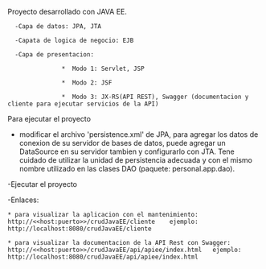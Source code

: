 Proyecto desarrollado con JAVA EE. 
      
      -Capa de datos: JPA, JTA

      -Capata de logica de negocio: EJB

      -Capa de presentacion: 
                  
                   *  Modo 1: Servlet, JSP

                   *  Modo 2: JSF

                   *  Modo 3: JX-RS(API REST), Swagger (documentacion y cliente para ejecutar servicios de la API)

Para ejecutar el proyecto

- modificar el archivo 'persistence.xml' de JPA, para agregar los datos de conexion de su servidor de bases de datos,
puede agregar un DataSource en su servidor tambien y configurarlo con JTA. Tene cuidado de utilizar la unidad de persistencia adecuada
y con el mismo nombre utilizado en las clases DAO (paquete: personal.app.dao).

-Ejecutar el proyecto

-Enlaces:

    * para visualizar la aplicacion con el mantenimiento: http://<<host:puerto>>/crudJavaEE/cliente    ejemplo: http://localhost:8080/crudJavaEE/cliente

    * para visualizar la documentacion de la API Rest con Swagger: http://<<host:puerto>>/crudJavaEE/api/apiee/index.html   ejemplo: http://localhost:8080/crudJavaEE/api/apiee/index.html

